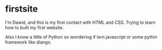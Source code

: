 # firstsite

I'm Dawid, and this is my first contact with HTML and CSS. Trying to learn how to built my first website.

Also I know a little of Python so wondering if lern javascript or some pythin framework like diango.
